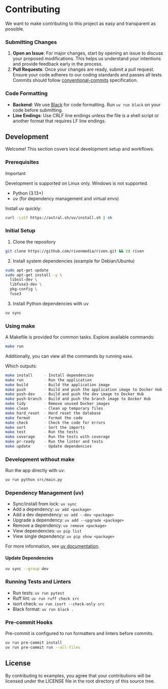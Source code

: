 # Contributing

We want to make contributing to this project as easy and transparent as
possible.

### Submitting Changes

1. **Open an Issue**: For major changes, start by opening an issue to discuss your proposed modifications. This helps us understand your intentions and provide feedback early in the process.
2. **Pull Requests**: Once your changes are ready, submit a pull request. Ensure your code adheres to our coding standards and passes all tests. Commits should follow [conventional-commits](https://www.conventionalcommits.org/) specification.

### Code Formatting

-   **Backend**: We use [Black](https://black.readthedocs.io/en/stable/) for code formatting. Run `uv run black` on your code before submitting.
-   **Line Endings**: Use CRLF line endings unless the file is a shell script or another format that requires LF line endings.

## Development

Welcome! This section covers local development setup and workflows.

### Prerequisites
> [!IMPORTANT]
> Development is supported on Linux only. Windows is not supported.

- Python (3.13+)
- uv (for dependency management and virtual envs)

Install uv quickly:

```bash
curl -LsSf https://astral.sh/uv/install.sh | sh
```


### Initial Setup

1) Clone the repository

```sh
git clone https://github.com/rivenmedia/riven.git && cd riven
```

2) Install system dependencies (example for Debian/Ubuntu)

```sh
sudo apt-get update
sudo apt-get install -y \
  libssl-dev \
  libfuse3-dev \
  pkg-config \
  fuse3
```

3) Install Python dependencies with uv

```sh
uv sync
```

### Using make

A Makefile is provided for common tasks. Explore available commands:

```sh
make run
```

Additionally, you can view all the commands by running `make`.

Which outputs:

```sh
make install     - Install dependencies
make run         - Run the application
make build       - Build the application image
make push        - Build and push the application image to Docker Hub
make push-dev    - Build and push the dev image to Docker Hub
make push-branch - Build and push the branch image to Docker Hub
make tidy        - Remove unused Docker images
make clean       - Clean up temporary files
make hard_reset  - Hard reset the database
make format      - Format the code
make check       - Check the code for errors
make sort        - Sort the imports
make test        - Run the tests
make coverage    - Run the tests with coverage
make pr-ready    - Run the linter and tests
make update      - Update dependencies
```
### Development without make

Run the app directly with uv:

```sh
uv run python src/main.py
```

### Dependency Management (uv)

- Sync/install from lock: `uv sync`
- Add a dependency: `uv add <package>`
- Add a dev dependency: `uv add --dev <package>`
- Upgrade a dependency: `uv add --upgrade <package>`
- Remove a dependency: `uv remove <package>`
- View dependencies: `uv pip list`
- View single dependency: `uv pip show <package>`

For more information, see [uv documentation](https://docs.astral.sh/uv/).

#### Update Dependencies

```sh
uv sync --group dev
```

### Running Tests and Linters

- Run tests: `uv run pytest`
- Ruff lint: `uv run ruff check src`
- isort check: `uv run isort --check-only src`
- Black format: `uv run black .`

### Pre-commit Hooks

Pre-commit is configured to run formatters and linters before commits.

```sh
uv run pre-commit install
uv run pre-commit run --all-files
```
## License

By contributing to examples, you agree that your contributions will be licensed
under the LICENSE file in the root directory of this source tree.
